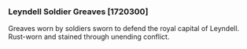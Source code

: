 ### Leyndell Soldier Greaves [1720300]

Greaves worn by soldiers sworn to defend the royal capital of Leyndell. Rust-worn and stained through unending conflict.